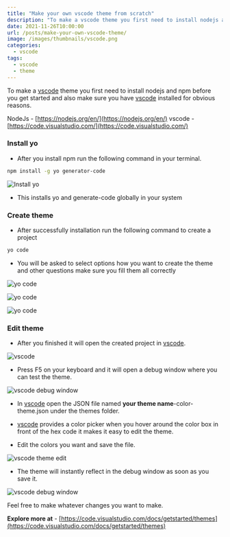 ```yaml
---
title: "Make your own vscode theme from scratch"
description: "To make a vscode theme you first need to install nodejs and npm before you get started. and also make sure you have vscode installed"
date: 2021-11-26T10:00:00
url: /posts/make-your-own-vscode-theme/
image: /images/thumbnails/vscode.png
categories:
  - vscode
tags:
  - vscode
  - theme
---
```


To make a [vscode](https://code.visualstudio.com) theme you first need to install nodejs and npm before you get started and also make sure you have [vscode](https://code.visualstudio.com) installed for obvious reasons.

NodeJs - [https://nodejs.org/en/](https://nodejs.org/en/)
vscode - [https://code.visualstudio.com/](https://code.visualstudio.com/)

### Install yo

- After you install npm run the following command in your terminal.

```sh
npm install -g yo generator-code
```

![Install yo](/images/2021/make-your-own-vscode-theme/install-yo.png)

- This installs yo and generate-code globally in your system

### Create theme

- After successfully installation run the following command to create a project

```sh
yo code
```

- You will be asked to select options how you want to create the theme and other questions make sure you fill them all correctly

![yo code](/images/2021/make-your-own-vscode-theme/yo-code-color-theme.png)

![yo code](/images/2021/make-your-own-vscode-theme/yo-code-theme-create-type.png)

![yo code](/images/2021/make-your-own-vscode-theme/yo-code-finish.png)

### Edit theme

- After you finished it will open the created project in [vscode](https://code.visualstudio.com).

![vscode](/images/2021/make-your-own-vscode-theme/theme-folder.png)

- Press F5 on your keyboard and it will open a debug window where you can test the theme.

![vscode debug window](/images/2021/make-your-own-vscode-theme/debug-window-no-theme.png)

- In [vscode](https://code.visualstudio.com) open the JSON file named **your theme name**-color-theme.json under the themes folder.

- [vscode](https://code.visualstudio.com) provides a color picker when you hover around the color box in front of the hex code it makes it easy to edit the theme.

- Edit the colors you want and save the file.

![vscode theme edit](/images/2021/make-your-own-vscode-theme/theme-code.png)

- The theme will instantly reflect in the debug window as soon as you save it.

![vscode debug window](/images/2021/make-your-own-vscode-theme/debug-window-theme.png)

Feel free to make whatever changes you want to make.

**Explore more at** - [https://code.visualstudio.com/docs/getstarted/themes](https://code.visualstudio.com/docs/getstarted/themes)
